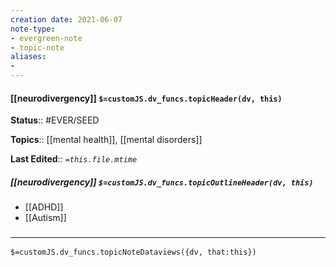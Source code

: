 ```yaml
---
creation date: 2021-06-07
note-type: 
- evergreen-note
- topic-note
aliases:
- 
---
```

 
#### [[neurodivergency]] `$=customJS.dv_funcs.topicHeader(dv, this)`

**Status**:: #EVER/SEED 

**Topics**::  [[mental health]], [[mental disorders]]

**Last Edited**:: *`=this.file.mtime`*

##### [[neurodivergency]] `$=customJS.dv_funcs.topicOutlineHeader(dv, this)`
- [[ADHD]]
- [[Autism]]

### <hr class="dataviews"/>

`$=customJS.dv_funcs.topicNoteDataviews({dv, that:this})`


